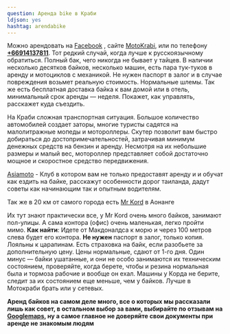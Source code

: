 ```yaml
---
question: Аренда bike в Краби
ldjson: yes
hashtag: arendabike
---
```


Можно арендовать на [Facebook](https://www.facebook.com/motokrabi/) , сайте [MotoKrabi](https://motokrabi.com/ru.html), или по  телефону [**+66914137811**](tel:**+66914137811**). Тот редкий случай, когда лучше к русскоязычному обратиться. Полный бак, чего никогда не бывает у тайцев. В наличии несколько десятков байков, несколько машин, есть пара тук-туков в аренду и мотоциклов с механикой. Не нужен паспорт в залог и в случае повреждения возьмет реальную стоимость. Нормальные шлемы. Так же есть бесплатная доставка байка к вам домой или в отель,  минимальный срок аренды — неделя. Покажет, как управлять, расскажет куда съездить.

На Краби сложная транспортная ситуация. Большое количество автомобилей создает заторы, многие туристы садятся на малолитражные мопеды и мотороллеры. Скутер позволит вам быстро добираться до достопримечательностей, затрачивая минимум денежных средств на бензин и аренду. Несмотря на их небольшие размеры и малый вес, мотороллер представляет собой достаточно мощное и скоростное средство передвижения.

[Asiamoto](https://asiamoto.club/krabi-motorent/) - Клуб в котором вам не только предоставят аренду и и обучат как ездить на байке, расскажут особенности дорог таиланда, дадут советы как начинающим так и опытным водителям.


Так же в 20 км от самого города есть [Mr Kord](https://goo.gl/maps/UsKA1BmL16KNUZLx5) в Аонанге

Их тут знают практически все, у Mr Kord очень много байков, занимают пол-улицы. А сама контора (офис) очень маленькая, легко пройти мимо.
**Как найти**:
 Идете от Макдоналдса к морю и через 100 метров слева будет его контора. **Не нужен** паспорт в залог, только копия. Лояльны к царапинам. Есть страховка на байк,  если разобьете за дополнительную цену. Цены нормальные, сдают от 1-го дня. Один минус — байки ушатанные, и они не особо занимаются их техническим состоянием, проверяйте, когда берете, чтобы и резина нормальная была и тормоза рабочие и вообще он ехал. Машины у Корда не берите, следит за их состоянием еще меньше, чем у байков. Лучше в Мотокраби брать или у сетевых.

 **Аренд байков на самом деле много, все о которых мы рассказали лишь как совет, в остальном выбор за вами, выбирайте по отзывам на [Googlemaps](https://www.google.com/maps/), ну а самое главное не доверяйте свои документы при аренде не знакомым людям**

